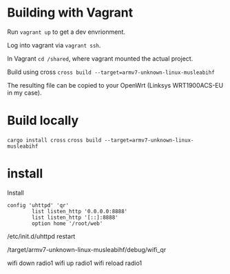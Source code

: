 # Building with Vagrant
Run ```vagrant up``` to get a dev envrionment.

Log into vagrant via ```vagrant ssh```.

In Vagrant ```cd /shared```, where vagrant mounted the actual project.

Build using cross ```cross build --target=armv7-unknown-linux-musleabihf```

The resulting file can be copied to your OpenWrt (Linksys WRT1900ACS-EU in my case).


# Build locally

```cargo install cross```
```cross build --target=armv7-unknown-linux-musleabihf```

# install
Install 

```
config 'uhttpd' 'qr'
        list listen_http '0.0.0.0:8888'
        list listen_http '[::]:8888'
        option home '/root/web'
```
/etc/init.d/uhttpd restart

/target/armv7-unknown-linux-musleabihf/debug/wifi_qr

wifi down radio1
wifi up radio1
wifi reload radio1